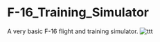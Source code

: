 # F-16_Training_Simulator
A very basic F-16 flight and training simulator.
![ttt](https://github.com/chieftain0/F-16_Training_Simulator/assets/100506519/e898e2ca-dc85-4c74-ac49-f2fe380d2f61)
